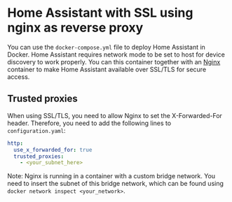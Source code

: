 # Home Assistant with SSL using nginx as reverse proxy

You can use the ``docker-compose.yml`` file to deploy Home Assistant in Docker. Home Assistant requires network mode to be set to host for device discovery to work properly. You can this container together with an [Nginx](https://github.com/PluueeR/jook.network/tree/main/docker/nginx) container to make Home Assistant available over SSL/TLS for secure access.

## Trusted proxies 

When using SSL/TLS, you need to allow Nginx to set the X-Forwarded-For header. Therefore, you need to add the following lines to ``configuration.yaml``:

```yaml
http:
  use_x_forwarded_for: true
  trusted_proxies:
    - <your_subnet_here>
```
Note: Nginx is running in a container with a custom bridge network. You need to insert the subnet of this bridge network, which can be found using ``docker network inspect <your_network>``.
